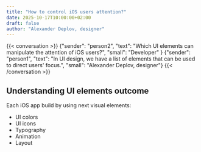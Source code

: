 ```yaml
---
title: "How to control iOS users attention?"
date: 2025-10-17T10:00:00+02:00
draft: false
author: "Alexander Deplov, designer"
---
```


{{< conversation >}}
{"sender": "person2", "text": "Which UI elements can manipulate the attention of iOS users?", "small": "Developer" }
{"sender": "person1", "text": "In UI design, we have a list of elements that can be used to direct users' focus.", "small": "Alexander Deplov, designer"}
{{< /conversation >}}

## Understanding UI elements outcome

Each iOS app build by using next visual elements:

- UI colors
- UI icons
- Typography
- Animation
- Layout
